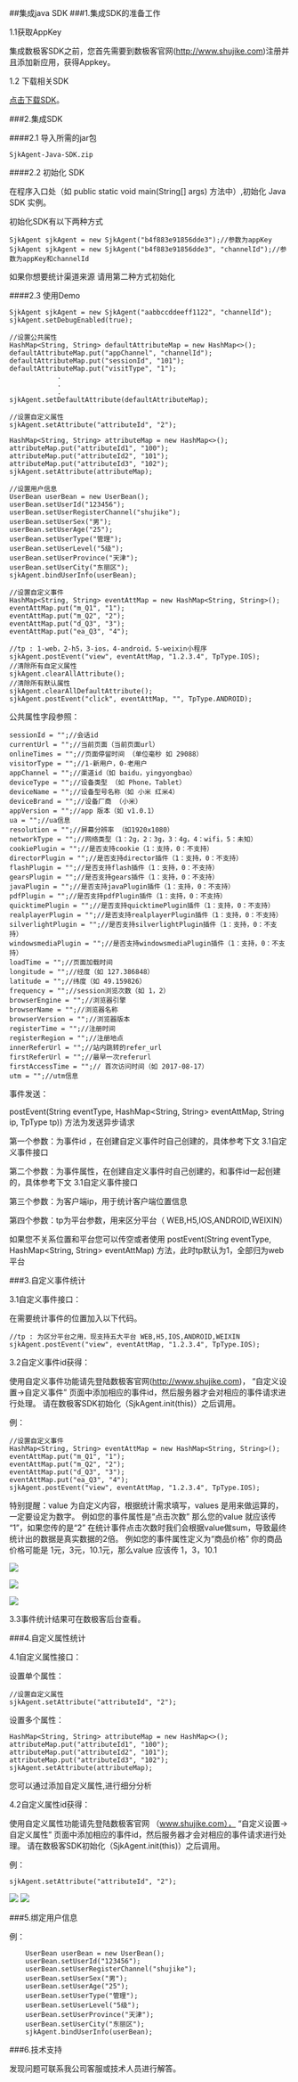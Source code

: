 ##集成java SDK 
###1.集成SDK的准备工作

1.1获取AppKey

集成数极客SDK之前，您首先需要到数极客官网(<http://www.shujike.com>)注册并且添加新应用，获得Appkey。

1.2 下载相关SDK

[点击下载SDK](http://www.shujike.com/download/SjkAgent-Java-SDK.zip)。

###2.集成SDK

####2.1 导入所需的jar包

    SjkAgent-Java-SDK.zip

####2.2 初始化 SDK

在程序入口处（如 public static void main(String[] args) 方法中）,初始化 Java SDK 实例。

初始化SDK有以下两种方式

    SjkAgent sjkAgent = new SjkAgent("b4f883e91856dde3");//参数为appKey
    SjkAgent sjkAgent = new SjkAgent("b4f883e91856dde3", "channelId");//参数为appKey和channelId

如果你想要统计渠道来源 请用第二种方式初始化

####2.3 使用Demo



    SjkAgent sjkAgent = new SjkAgent("aabbccddeeff1122", "channelId");
    sjkAgent.setDebugEnabled(true);
    
    //设置公共属性
    HashMap<String, String> defaultAttributeMap = new HashMap<>();
    defaultAttributeMap.put("appChannel", "channelId");
    defaultAttributeMap.put("sessionId", "101");
    defaultAttributeMap.put("visitType", "1");
                .
                .
                .
    sjkAgent.setDefaultAttribute(defaultAttributeMap);

    //设置自定义属性
    sjkAgent.setAttribute("attributeId", "2");
    
    HashMap<String, String> attributeMap = new HashMap<>();
    attributeMap.put("attributeId1", "100");
    attributeMap.put("attributeId2", "101");
    attributeMap.put("attributeId3", "102");
    sjkAgent.setAttribute(attributeMap);
    
    //设置用户信息
    UserBean userBean = new UserBean();
    userBean.setUserId("123456");
    userBean.setUserRegisterChannel("shujike");
    userBean.setUserSex("男");
    userBean.setUserAge("25");
    userBean.setUserType("管理");
    userBean.setUserLevel("5级");
    userBean.setUserProvince("天津");
    userBean.setUserCity("东丽区");
    sjkAgent.bindUserInfo(userBean);
    
    //设置自定义事件
    HashMap<String, String> eventAttMap = new HashMap<String, String>();
    eventAttMap.put("m_Q1", "1");
    eventAttMap.put("m_Q2", "2");
    eventAttMap.put("d_Q3", "3");
    eventAttMap.put("ea_Q3", "4");

    //tp : 1-web，2-h5，3-ios，4-android，5-weixin小程序
    sjkAgent.postEvent("view", eventAttMap, "1.2.3.4", TpType.IOS);
    //清除所有自定义属性
    sjkAgent.clearAllAttribute();
    //清除所有默认属性
    sjkAgent.clearAllDefaultAttribute();
    sjkAgent.postEvent("click", eventAttMap, "", TpType.ANDROID);



公共属性字段参照：

    sessionId = "";//会话id
    currentUrl = "";//当前页面（当前页面url）
    onlineTimes = "";//页面停留时间 （单位毫秒 如 29088）
    visitorType = "";//1-新用户，0-老用户
    appChannel = "";//渠道id（如 baidu，yingyongbao）
    deviceType = "";//设备类型 （如 Phone，Tablet）
    deviceName = "";//设备型号名称（如 小米 红米4）
    deviceBrand = "";//设备厂商 （小米）
    appVersion = "";//app 版本（如 v1.0.1）
    ua = "";//ua信息
    resolution = "";//屏幕分辨率 （如1920x1080）
    networkType = "";//网络类型（1：2g，2：3g，3：4g，4：wifi，5：未知）
    cookiePlugin = "";//是否支持cookie（1：支持，0：不支持）
    directorPlugin = "";//是否支持director插件（1：支持，0：不支持）
    flashPlugin = "";//是否支持flash插件（1：支持，0：不支持）
    gearsPlugin = "";//是否支持gears插件（1：支持，0：不支持）
    javaPlugin = "";//是否支持javaPlugin插件（1：支持，0：不支持）
    pdfPlugin = "";//是否支持pdfPlugin插件（1：支持，0：不支持）
    quicktimePlugin = "";//是否支持quicktimePlugin插件（1：支持，0：不支持）
    realplayerPlugin = "";//是否支持realplayerPlugin插件（1：支持，0：不支持）
    silverlightPlugin = "";//是否支持silverlightPlugin插件（1：支持，0：不支持）
    windowsmediaPlugin = "";//是否支持windowsmediaPlugin插件（1：支持，0：不支持）
    loadTime = "";//页面加载时间
    longitude = "";//经度（如 127.386848）
    latitude = "";//纬度（如 49.159826）
    frequency = "";//session浏览次数（如 1，2）
    browserEngine = "";//浏览器引擎
    browserName = "";//浏览器名称
    browserVersion = "";//浏览器版本
    registerTime = "";//注册时间
    registerRegion = "";//注册地点
    innerReferUrl = "";//站内跳转的refer_url
    firstReferUrl = "";//最早一次referurl
    firstAccessTime = "";//	首次访问时间（如 2017-08-17）
    utm = "";//utm信息



事件发送：

postEvent(String eventType, HashMap<String, String> eventAttMap, String ip, TpType tp)) 方法为发送异步请求

第一个参数：为事件id ，在创建自定义事件时自己创建的，具体参考下文 3.1自定义事件接口

第二个参数：为事件属性，在创建自定义事件时自己创建的，和事件id一起创建的，具体参考下文 3.1自定义事件接口

第三个参数：为客户端ip，用于统计客户端位置信息

第四个参数：tp为平台参数，用来区分平台（ WEB,H5,IOS,ANDROID,WEIXIN）

如果您不关系位置和平台您可以传空或者使用  postEvent(String eventType, HashMap<String, String> eventAttMap) 方法，此时tp默认为1，全部归为web平台



###3.自定义事件统计

3.1自定义事件接口：

在需要统计事件的位置加入以下代码。

    //tp : 为区分平台之用，现支持五大平台 WEB,H5,IOS,ANDROID,WEIXIN
    sjkAgent.postEvent("view", eventAttMap, "1.2.3.4", TpType.IOS);

3.2自定义事件id获得：

使用自定义事件功能请先登陆数极客官网(<http://www.shujike.com>)， “自定义设置->自定义事件” 页面中添加相应的事件id，然后服务器才会对相应的事件请求进行处理。
请在数极客SDK初始化（SjkAgent.init(this)）之后调用。

例：

    //设置自定义事件
    HashMap<String, String> eventAttMap = new HashMap<String, String>();
    eventAttMap.put("m_Q1", "1");
    eventAttMap.put("m_Q2", "2");
    eventAttMap.put("d_Q3", "3");
    eventAttMap.put("ea_Q3", "4");
    sjkAgent.postEvent("view", eventAttMap, "1.2.3.4", TpType.IOS);



特别提醒：value 为自定义内容，根据统计需求填写，values 是用来做运算的，一定要设定为数字。
例如您的事件属性是“点击次数” 那么您的value 就应该传 “1”，如果您传的是“2” 在统计事件点击次数时我们会根据value做sum，导致最终统计出的数据是真实数据的2倍。
例如您的事件属性定义为“商品价格”  你的商品价格可能是 1元，3元，10.1元，那么value 应该传 1，3，10.1

![](http://www.shujike.com/docsimg/android_guide_event1.png)

![](http://www.shujike.com/docsimg/android_guide_event3.png)

![](http://www.shujike.com/docsimg/android_guide_event2.png)

3.3事件统计结果可在数极客后台查看。

###4.自定义属性统计

4.1自定义属性接口：

设置单个属性：

    //设置自定义属性
    sjkAgent.setAttribute("attributeId", "2");

设置多个属性：

    HashMap<String, String> attributeMap = new HashMap<>();
    attributeMap.put("attributeId1", "100");
    attributeMap.put("attributeId2", "101");
    attributeMap.put("attributeId3", "102");
    sjkAgent.setAttribute(attributeMap);


您可以通过添加自定义属性,进行细分分析

4.2自定义属性id获得：

使用自定义属性功能请先登陆数极客官网 （www.shujike.com）， “自定义设置->自定义属性” 页面中添加相应的事件id，然后服务器才会对相应的事件请求进行处理。
请在数极客SDK初始化（SjkAgent.init(this)）之后调用。

例：

    sjkAgent.setAttribute("attributeId", "2");

![](http://www.shujike.com/docsimg/android_guide_arg.png)
![](http://www.shujike.com/docsimg/android_guide_attribute.png)


###5.绑定用户信息

例：

 
        UserBean userBean = new UserBean();
        userBean.setUserId("123456");
        userBean.setUserRegisterChannel("shujike");
        userBean.setUserSex("男");
        userBean.setUserAge("25");
        userBean.setUserType("管理");
        userBean.setUserLevel("5级");
        userBean.setUserProvince("天津");
        userBean.setUserCity("东丽区");
        sjkAgent.bindUserInfo(userBean);
  
    

###6.技术支持  

发现问题可联系我公司客服或技术人员进行解答。



